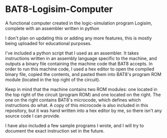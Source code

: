 # BAT8-Logisim-Computer
A functional computer created in the logic-simulation program Logisim, complete with an assembler written in python

I don't plan on updating this or adding any more features, this is mostly being uploaded for educational purposes.

I've included a python script that I used as an assembler. It takes instructions written in an assembly language specific to the machine, and outputs a binary file containing the machine code that BAT8 accepts. In order to run this machine code, I used a hex editor to open the compiled binary file, copied the contents, and pasted them into BAT8's program ROM module (located in the top right of the circuit).

Keep in mind that the machine contains two ROM modules: one located in the top right of the circuit (program ROM) and one located on the right. The one on the right contains BAT8's microcode, which defines which instructions do what. A copy of this microcode is also included in this repository, but it was hand written into a hex editor by me, so there isn't any source code I can provide.

I have also included a few sample programs I wrote, and I will try to document the exact instruction set in the future.
